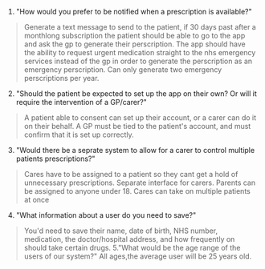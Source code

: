 1. "How would you prefer to be notified when a prescription is available?"
> Generate a text message to send to the patient, if 30 days past after a monthlong subscription the patient should be able to go to the app and ask the gp to generate their perscription. The app should have the ability to request urgent medication straight to the nhs emergency services instead of the gp in order to generate the perscription as an emergency perscription. Can only generate two emergency perscriptions per year.
2. "Should the patient be expected to set up the app on their own? Or will it require the intervention of a GP/carer?"
> A patient able to consent can set up their account, or a carer can do it on their behalf. A GP must be tied to the patient's account, and must confirm that it is set up correctly.
3. "Would there be a seprate system to allow for a carer to control multiple patients prescriptions?"
> Cares have to be assigned to a patient so they cant get a hold of unnecessary prescriptions. Separate interface for carers. Parents can be assigned to anyone under 18. Cares can take on multiple patients at once 
4. "What information about a user do you need to save?"
> You'd need to save their name, date of birth, NHS number, medication, the doctor/hospital address, and how frequently on should take certain drugs.
5."What would be the age range of the users of our system?"
> All ages,the average user will be 25 years old.
